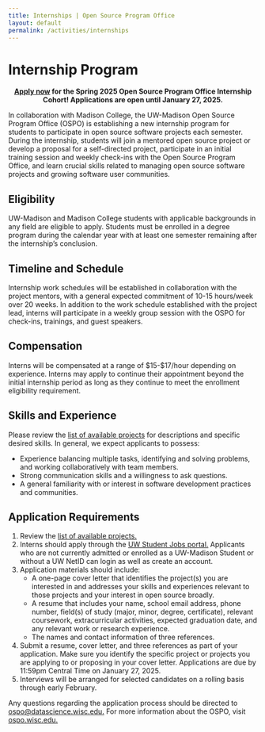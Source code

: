 ```yaml
---
title: Internships | Open Source Program Office
layout: default
permalink: /activities/internships
---
```


<h1 class="page-title uw-mini-bar">Internship Program</h1>

<p style="text-align:center;"><b><a href="https://studentjobs.hr.wisc.edu/cw/en-us/job/508335">Apply now</a> for the Spring 2025 Open Source Program Office Internship Cohort! Applications are open until January 27, 2025.</b></p>

<p>In collaboration with Madison College, the UW-Madison Open Source Program Office (OSPO) is establishing a new internship program for students to participate in open source software projects each semester. During the internship, students will join a mentored open source project or develop a proposal for a self-directed project, participate in an initial training session and weekly check-ins with the Open Source Program Office, and learn crucial skills related to managing open source software projects and growing software user communities.</p>

<h2>Eligibility</h2>

<p>UW-Madison and Madison College students with applicable backgrounds in any field are eligible to apply. Students must be enrolled in a degree program during the calendar year with at least one semester remaining after the internship’s conclusion.</p>

<h2>Timeline and Schedule</h2>

<p>Internship work schedules will be established in collaboration with the project mentors, with a general expected commitment of 10-15 hours/week over 20 weeks. In addition to the work schedule established with the project lead, interns will participate in a weekly group session with the OSPO for check-ins, trainings, and guest speakers.</p>

<h2>Compensation</h2>

<p>Interns will be compensated at a range of $15-$17/hour depending on experience. Interns may apply to continue their appointment beyond the initial internship period as long as they continue to meet the enrollment eligibility requirement.</p>

<h2>Skills and Experience</h2>

<p>Please review the <a href="/assets/pdf/spring_2025_projects.pdf" target="_blank">list of available projects</a> for descriptions and specific desired skills. In general, we expect applicants to possess:</p>
<ul>
  <li>Experience balancing multiple tasks, identifying and solving problems, and working collaboratively with team members.</li>
  <li>Strong communication skills and a willingness to ask questions.</li>
  <li>A general familiarity with or interest in software development practices and communities.</li>
</ul>

<h2>Application Requirements</h2>
<ol>
  <li>Review the <a href="/assets/pdf/spring_2025_projects.pdf" target="_blank">list of available projects.</a></li>
  <li>Interns should apply through the <a href="https://studentjobs.hr.wisc.edu/cw/en-us/job/508335" target="_blank">UW Student Jobs portal.</a> Applicants who are not currently admitted or enrolled as a UW-Madison Student or without a UW NetID can login as well as create an account.</li>
  <li>Application materials should include:
    <ul>
      <li>A one-page cover letter that identifies the project(s) you are interested in and addresses your skills and experiences relevant to those projects and your interest in open source broadly.</li>
      <li>A resume that includes your name, school email address, phone number, field(s) of study (major, minor, degree, certificate), relevant coursework, extracurricular activities, expected graduation date, and any relevant work or research experience.</li>
      <li>The names and contact information of three references.</li>
    </ul>
  </li>
  <li>Submit a resume, cover letter, and three references as part of your application. Make sure you identify the specific project or projects you are applying to or proposing in your cover letter. Applications are due by 11:59pm Central Time on January 27, 2025.</li>
  <li>Interviews will be arranged for selected candidates on a rolling basis through early February.</li>
</ol>
<p>Any questions regarding the application process should be directed to <a href="mailto:ospo@datascience.wisc.edu" target="_blank">ospo@datascience.wisc.edu.</a> For more information about the OSPO, visit <a href="https://ospo.wisc.edu">ospo.wisc.edu.</a></p>
